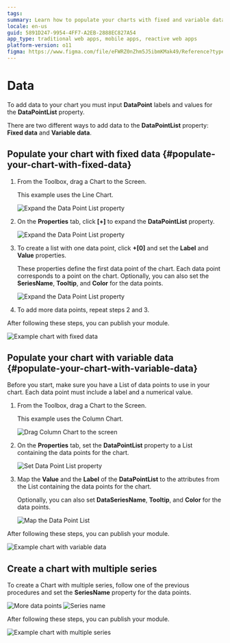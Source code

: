 ```yaml
---
tags:
summary: Learn how to populate your charts with fixed and variable data.
locale: en-us
guid: 5891D247-9954-4FF7-A2EB-2888EC827A54
app_type: traditional web apps, mobile apps, reactive web apps
platform-version: o11
figma: https://www.figma.com/file/eFWRZ0nZhm5J5ibmKMak49/Reference?type=design&node-id=2409%3A4136&mode=design&t=Ix2yojgoXorQvo4C-1
---
```


# Data

To add data to your chart you must input **DataPoint** labels and values for the **DataPointList** property.

There are two different ways to add data to the **DataPointList** property: **Fixed data** and **Variable data**.

## Populate your chart with fixed data {#populate-your-chart-with-fixed-data} 

1. From the Toolbox, drag a Chart to the Screen. 

    This example uses the Line Chart.

    ![Expand the Data Point List property](images/chartline-drag-ss.png)

1. On the **Properties** tab, click **[+]** to expand the **DataPointList** property.  

    ![Expand the Data Point List property](images/chartline-expand-ss.png)

1. To create a list with one data point, click **+[0]** and set the **Label** and **Value** properties.
    
    These properties define the first data point of the chart. Each data point corresponds to a point on the chart. Optionally, you can also set the **SeriesName**, **Tooltip**, and **Color** for the data points.

    ![Expand the Data Point List property](images/chartline-datapoint-ss.png)

1. To add more data points, repeat steps 2 and 3.

After following these steps, you can publish your module.

![Example chart with fixed data](images/chartline-result-data.png)

## Populate your chart with variable data {#populate-your-chart-with-variable-data} 

Before you start, make sure you have a List of data points to use in your chart. Each data point must include a label and a numerical value.

1. From the Toolbox, drag a Chart to the Screen.

    This example uses the Column Chart.

    ![Drag Column Chart to the screen](images/chartcolumn-drag-ss.png)

1. On the **Properties** tab, set the **DataPointList** property to a List containing the data points for the chart.

    ![Set Data Point List property](images/chart-data-datapointlist-ss.png)

1. Map the **Value** and the **Label** of the **DataPointList** to the attributes from the List containing the data points for the chart.

    Optionally, you can also set **DataSeriesName**, **Tooltip**, and **Color** for the data points.

    ![Map the Data Point List](images/chart-data-mapping-ss.png)

After following these steps, you can publish your module. 

![Example chart with variable data](images/chart-data-result.png)

## Create a chart with multiple series

To create a Chart with multiple series, follow one of the previous procedures and set the **SeriesName** property for the data points.

![More data points](images/chart-data-addseries-ss.png)
![Series name](images/chart-data-multiple-series-ss.png)

After following these steps, you can publish your module. 

![Example chart with multiple series](images/chart-example-multiple-series.png)
